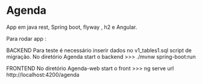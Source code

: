 # Agenda
App em java rest, Spring boot, flyway , h2 e Angular.

Para rodar app :

BACKEND
Para teste é necessário inserir dados no v1_tables1.sql script de migração.
No diretório Agenda start o backend >>> ./mvnw spring-boot:run 

FRONTEND
No diretório Agenda-web start o front >>> ng serve 
url http://localhost:4200/agenda
